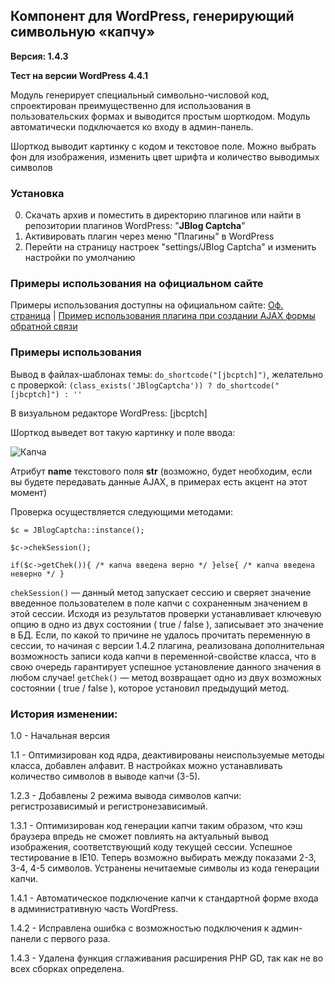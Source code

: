 ## Компонент для WordPress, генерирующий символьную «капчу»

**Версия: 1.4.3**

**Тест на версии WordPress 4.4.1** 

Модуль генерирует специальный символьно-числовой код, спроектирован преимущественно для использования в пользовательских формах и выводится простым шорткодом. Модуль автоматически подключается ко входу в админ-панель.

Шорткод выводит картинку с кодом и текстовое поле. Можно выбрать фон для изображения, изменить цвет шрифта и количество выводимых символов

### Установка

0. Скачать архив и поместить в директорию плагинов или найти в репозитории плагинов WordPress: "**JBlog Captcha**"
1. Активировать плагин через меню "Плагины" в WordPress
2. Перейти на страницу настроек "settings/JBlog Captcha" и изменить настройки по умолчанию

### Примеры использования на официальном сайте

Примеры использования доступны на официальном сайте:
[Оф. страница](https://zharikov.site/kapcha-v-polzovatelskix-formax/) |
[Пример использования плагина при создании AJAX формы обратной связи](http://jblog-project.ru/sozdaem-ajax-kontakt-formu-v-wordpress/)

### Примеры использования

Вывод в файлах-шаблонах темы: `do_shortcode("[jbcptch]")`, желательно с проверкой: `(class_exists('JBlogCaptcha')) ? do_shortcode("[jbcptch]") : ''`

В визуальном редакторе WordPress: [jbcptch]

Шорткод выведет вот такую картинку и поле ввода:

![Капча](http://jblog-project.ru/wp-content/uploads/2016/02/captcha_example.png)

Атрибут **name** текстового поля **str** (возможно, будет необходим, если вы будете передавать данные AJAX, в примерах есть акцент на этот момент)

Проверка осуществляется следующими методами:

`$c = JBlogCaptcha::instance();`

`$c->chekSession();`

`if($c->getChek()){ /* капча введена верно */ }else{ /* капча введена неверно */ }`

`chekSession()` — данный метод запускает сессию и сверяет значение введенное пользователем в поле капчи с сохраненным значением в этой сессии. Исходя из результатов проверки устанавливает ключевую опцию в одно из двух состоянии ( true / false ), записывает это значение в БД. Если, по какой то причине не удалось прочитать переменную в сессии, то начиная с версии 1.4.2 плагина, реализована дополнительная возможность записи кода капчи в переменной-свойстве класса, что в свою очередь гарантирует успешное установление данного значения в любом случае!
`getChek()` — метод возвращает одно из двух возможных состоянии ( true / false ), которое установил предыдущий метод.

### История изменении:

1.0 - Начальная версия

1.1 - Оптимизирован код ядра, деактивированы неиспользуемые методы класса, добавлен алфавит. В настройках можно устанавливать количество символов в выводе капчи (3-5).

1.2.3 - Добавлены 2 режима вывода символов капчи: регистрозависимый и регистронезависимый.

1.3.1 - Оптимизирован код генерации капчи таким образом, что кэш браузера впредь не сможет повлиять на актуальный вывод изображения, соответствующий коду текущей сессии. Успешное тестирование в IE10. Теперь возможно выбирать между показами 2-3, 3-4, 4-5 символов. Устранены нечитаемые символы из кода генерации капчи.

1.4.1 - Автоматическое подключение капчи к стандартной форме входа в административную часть WordPress.

1.4.2 - Исправлена ошибка с возможностью подключения к админ-панели с первого раза.

1.4.3 - Удалена функция сглаживания расширения PHP GD, так как не во всех сборках определена.


